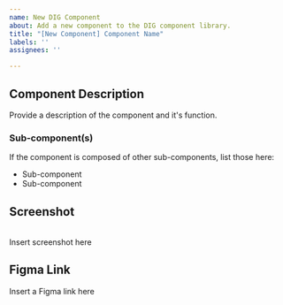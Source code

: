 ```yaml
---
name: New DIG Component
about: Add a new component to the DIG component library.
title: "[New Component] Component Name"
labels: ''
assignees: ''

---
```


## Component Description
Provide a description of the component and it's function.

### Sub-component(s)
If the component is composed of other sub-components, list those here:

- Sub-component
- Sub-component

## Screenshot

<br>
Insert screenshot here
<br>

## Figma Link

Insert a Figma link here
